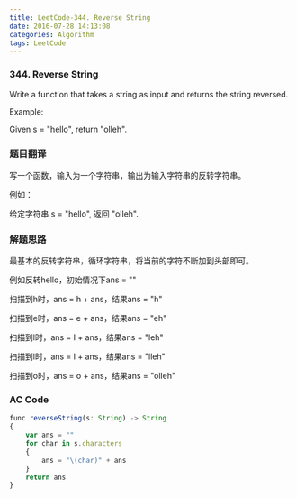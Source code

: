 ```yaml
---
title: LeetCode-344. Reverse String  
date: 2016-07-28 14:13:08  
categories: Algorithm  
tags: LeetCode  
---
```


### 344. Reverse String

Write a function that takes a string as input and returns the string reversed.

Example:

Given s = "hello", return "olleh".

### 题目翻译

写一个函数，输入为一个字符串，输出为输入字符串的反转字符串。

例如：

给定字符串 s = "hello", 返回 "olleh".

### 解题思路

最基本的反转字符串，循环字符串，将当前的字符不断加到头部即可。

例如反转hello，初始情况下ans = ""

扫描到h时，ans = h + ans，结果ans = "h"

扫描到e时，ans = e + ans，结果ans = "eh"

扫描到l时，ans = l + ans，结果ans = "leh"

扫描到l时，ans = l + ans，结果ans = "lleh"

扫描到o时，ans = o + ans，结果ans = "olleh"

### AC Code  

```javascript
func reverseString(s: String) -> String 
{
    var ans = ""
    for char in s.characters
    {
        ans = "\(char)" + ans
    }
    return ans
}
```